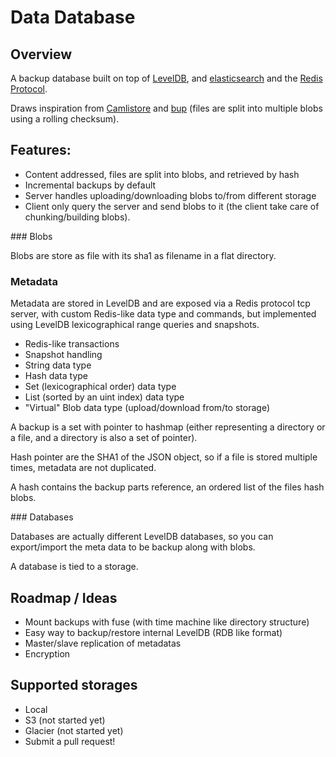 Data Database
=============

## Overview

A backup database built on top of [LevelDB](https://code.google.com/p/leveldb/), and [elasticsearch](http://www.elasticsearch.org/) and the [Redis Protocol](http://redis.io/topics/protocol).

Draws inspiration from [Camlistore](camlistore.org) and [bup](https://github.com/bup/bup) (files are split into multiple blobs using a rolling checksum).

## Features:
 
- Content addressed, files are split into blobs, and retrieved by hash
- Incremental backups by default
- Server handles uploading/downloading blobs to/from different storage
- Client only query the server and send blobs to it (the client take care of chunking/building blobs).

### Blobs

Blobs are store as file with its sha1 as filename in a flat directory.

### Metadata

Metadata are stored in LevelDB and are exposed via a Redis protocol tcp server, with custom Redis-like data type and commands, but implemented using LevelDB lexicographical range queries and snapshots.

- Redis-like transactions
- Snapshot handling
- String data type
- Hash data type
- Set (lexicographical order) data type
- List (sorted by an uint index) data type
- "Virtual" Blob data type (upload/download from/to storage)

A backup is a set with pointer to hashmap (either representing a directory or a file, and a directory is also a set of pointer).

Hash pointer are the SHA1 of the JSON object, so if a file is stored multiple times, metadata are not duplicated.

A hash contains the backup parts reference, an ordered list of the files hash blobs.

### Databases

Databases are actually different LevelDB databases, so you can export/import the meta data to be backup along with blobs.

A database is tied to a storage.

## Roadmap / Ideas

- Mount backups with fuse (with time machine like directory structure)
- Easy way to backup/restore internal LevelDB (RDB like format)
- Master/slave replication of metadatas
- Encryption

## Supported storages

- Local
- S3 (not started yet)
- Glacier (not started yet)
- Submit a pull request!
